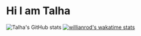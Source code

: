 # Hi I am Talha
![Talha's GitHub stats](https://github-readme-stats.vercel.app/api?username=Talhaasan&show_icons=true&theme=radical)
[![willianrod's wakatime stats](https://github-readme-stats.vercel.app/api/wakatime?username=Talhaasan)](https://github.com/Talhaasan/github-readme-stats)



